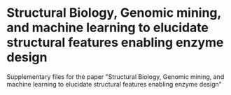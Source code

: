 # Structural Biology, Genomic mining, and machine learning to elucidate structural features enabling enzyme design

Supplementary files for the paper "Structural Biology, Genomic mining, and machine learning to elucidate structural features enabling enzyme design"
